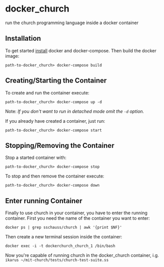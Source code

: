 # docker_church
run the church programming language inside a docker container

## Installation

To get started [install](https://docs.docker.com/compose/install/) docker and docker-compose.
Then build the docker image:

```
path-to-docker_church> docker-compose build
```

## Creating/Starting the Container

To create and run the container execute:

```
path-to-docker_church> docker-compose up -d
```

Note: *If you don't want to run in detached mode omit the `-d` option.*

If you already have created a container, just run:

```
path-to-docker_church> docker-compose start
```

## Stopping/Removing the Container

Stop a started container with:

```
path-to-docker_church> docker-compose stop
```

To stop and then remove the container execute:

```
path-to-docker_church> docker-compose down
```

## Enter running Container

Finally to use church in your container, you have to enter the running container.
First you need the name of the container you want to enter:

```
docker ps | grep sschauss/church | awk '{print $NF}'
```

Then create a new terminal session inside the container:

```
docker exec -i -t dockerchurch_church_1 /bin/bash
```

Now you're capable of running church in the docker_church container, i.g. `ikarus ~/mit-church/tests/church-test-suite.ss`
